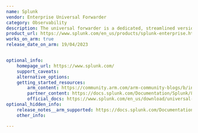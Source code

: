 ```yaml
---
name: Splunk
vendor: Enterprise Universal Forwarder
category: Observability
description: The universal forwarder is a dedicated, streamlined version of Splunk Enterprise that contains only the essential components needed to forward data. 
product_url: https://www.splunk.com/en_us/products/splunk-enterprise.html?301=/en_us/software/splunk-enterprise.html
works_on_arm: true
release_date_on_arm: 19/04/2023


optional_info:
    homepage_url: https://www.splunk.com/
    support_caveats:
    alternative_options:
    getting_started_resources:
        arm_content: https://community.arm.com/arm-community-blogs/b/infrastructure-solutions-blog/posts/using-splunk-for-cloud-to-edge-data-processing
        partner_content: https://docs.splunk.com/Documentation/Splunk/8.1.1/ReleaseNotes/MeetSplunk
        official_docs: https://www.splunk.com/en_us/download/universal-forwarder.html
optional_hidden_info:
    release_notes__arm_supported: https://docs.splunk.com/Documentation/Splunk/8.1.1/ReleaseNotes/MeetSplunk
    other_info: 

---
```

